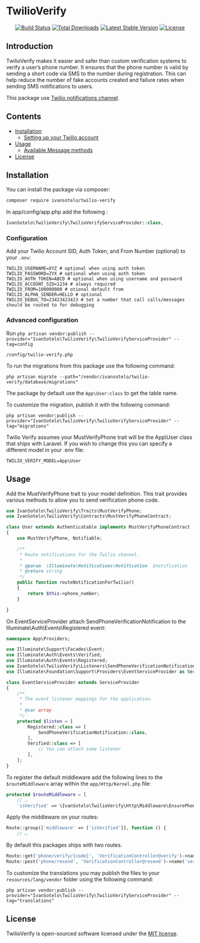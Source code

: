 # TwilioVerify

<p align="center">
<a href="https://github.com/IvanSotelo/TwilioVerify/actions"><img src="https://github.com/IvanSotelo/TwilioVerify/workflows/tests/badge.svg" alt="Build Status"></a>
<a href="https://packagist.org/packages/IvanSotelo/TwilioVerify"><img src="https://poser.pugx.org/IvanSotelo/TwilioVerify/d/total.svg" alt="Total Downloads"></a>
<a href="https://packagist.org/packages/IvanSotelo/TwilioVerify"><img src="https://poser.pugx.org/IvanSotelo/TwilioVerify/v/stable.svg" alt="Latest Stable Version"></a>
<a href="https://packagist.org/packages/IvanSotelo/TwilioVerify"><img src="https://poser.pugx.org/IvanSotelo/TwilioVerify/license.svg" alt="License"></a>
</p>

## Introduction

TwilioVerify makes it easier and safer than custom verification systems to verify a user’s phone number. It ensures that the phone number is valid by sending a short code via SMS to the number during registration. This can help reduce the number of fake accounts created and failure rates when sending SMS notifications to users.

This package use [Twilio notifications channel](https://github.com/laravel-notification-channels/twilio).

## Contents

- [Installation](#installation)
	- [Setting up your Twilio account](#setting-up-your-twilio-account)
- [Usage](#usage)
	- [Available Message methods](#available-message-methods)
- [License](#license)

## Installation

You can install the package via composer:

``` bash
composer require ivansotelo/twilio-verify
```

In app/config/app.php add the following :

```PHP
IvanSotelo\TwilioVerify\TwilioVerifyServiceProvider::class,
```

### Configuration

Add your Twilio Account SID, Auth Token, and From Number (optional) to your `.env`:

```dotenv
TWILIO_USERNAME=XYZ # optional when using auth token
TWILIO_PASSWORD=ZYX # optional when using auth token
TWILIO_AUTH_TOKEN=ABCD # optional when using username and password
TWILIO_ACCOUNT_SID=1234 # always required
TWILIO_FROM=100000000 # otional default from
TWILIO_ALPHA_SENDER=HELLO # optional
TWILIO_DEBUG_TO=23423423423 # Set a number that call calls/messages should be routed to for debugging
```

### Advanced configuration

Run `php artisan vendor:publish --provider="IvanSotelo\TwilioVerify\TwilioVerifyServiceProvider" --tag=config`
```
/config/twilio-verify.php
```

To run the migrations from this package use the following command:
```
php artisan migrate --path="/vendor/ivansotelo/twilio-verify/database/migrations"
```

The package by default use the `App\User:class` to get the table name.

To customize the migration, publish it with the following command:

```
php artisan vendor:publish --provider="IvanSotelo\TwilioVerify\TwilioVerifyServiceProvider" --tag="migrations"
```

Twilio Verify assumes your MustVerifyPhone trait will be the App\User class that ships with Laravel. If you wish to change this you can specify a different model in your .env file:

```
TWILIO_VERIFY_MODEL=App\User
```

## Usage

Add the MustVerifyPhone trait to your model definition. This trait provides various methods to allow you to send verification phone code.

``` php
use IvanSotelo\TwilioVerify\Traits\MustVerifyPhone;
use IvanSotelo\TwilioVerify\Contracts\MustVerifyPhoneContract;

class User extends Authenticatable implements MustVerifyPhoneContract
{
    use MustVerifyPhone, Notifiable;

    /**
     * Route notifications for the Twilio channel.
     *
     * @param  \Illuminate\Notifications\Notification  $notification
     * @return string
     */
    public function routeNotificationForTwilio()
    {
        return $this->phone_number;
    }

}
```

On EventServiceProvider attach SendPhoneVerificationNotification to the Illuminate\Auth\Events\Registered event:

``` php
namespace App\Providers;

use Illuminate\Support\Facades\Event;
use Illuminate\Auth\Events\Verified;
use Illuminate\Auth\Events\Registered;
use IvanSotelo\TwilioVerify\Listeners\SendPhoneVerificationNotification;
use Illuminate\Foundation\Support\Providers\EventServiceProvider as ServiceProvider;

class EventServiceProvider extends ServiceProvider
{
    /**
     * The event listener mappings for the application.
     *
     * @var array
     */
    protected $listen = [
        Registered::class => [
            SendPhoneVerificationNotification::class,
        ],
        Verified::class => [
            // You can attach some listener
        ],
    ];
}
```

To register the default middleware add the following lines to the `$routeMiddleware` array within the `app/Http/Kernel.php` file:

```php
protected $routeMiddleware = [
    // …
    'isVerified' => \IvanSotelo\TwilioVerify\Http\Middleware\EnsurePhoneIsVerified::class,
```

Apply the middleware on your routes:

```php
Route::group(['middleware' => ['isVerified']], function () {
    // …
```

By default this packages ships with two routes.

```PHP
Route::get('phone/verify/{code}', 'VerificationController@verify')->name('verification.verify');
Route::post('phone/resend', 'VerificationController@resend')->name('verification.resend');
```

To customize the translations you may publish the files to your `resources/lang/vendor` folder using the following command:

```
php artisan vendor:publish --provider="IvanSotelo\TwilioVerify\TwilioVerifyServiceProvider" --tag="translations"
```

## License

TwilioVerify is open-sourced software licensed under the [MIT license](LICENSE.md).
